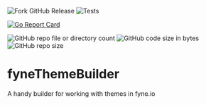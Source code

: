 ![Fork GitHub Release](https://img.shields.io/github/v/release/SUNsung/fyneThemeBuilder)
![Tests](https://github.com/SUNsung/fyneThemeBuilder/actions/workflows/platform_tests.yml/badge.svg)

[![Go Report Card](https://goreportcard.com/badge/github.com/SUNsung/fyneThemeBuilder)](https://goreportcard.com/report/github.com/SUNsung/fyneThemeBuilder)

![GitHub repo file or directory count](https://img.shields.io/github/directory-file-count/SUNsung/fyneThemeBuilder?color=orange)
![GitHub code size in bytes](https://img.shields.io/github/languages/code-size/SUNsung/fyneThemeBuilder?color=green)
![GitHub repo size](https://img.shields.io/github/repo-size/SUNsung/fyneThemeBuilder)

# fyneThemeBuilder
A handy builder for working with themes in fyne.io
